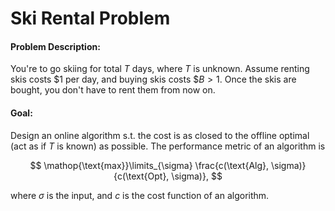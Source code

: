 # Ski Rental Problem

#### Problem Description:

You're to go skiing for total $T$ days, where $T$ is unknown. Assume renting skis costs \$$1$ per day, and buying skis costs \$$B > 1$. Once the skis are bought, you don't have to rent them from now on.

#### Goal:

Design an online algorithm s.t. the cost is as closed to the offline optimal (act as if $T$ is known) as possible. The performance metric of an algorithm is 

$$
\mathop{\text{max}}\limits_{\sigma} \frac{c(\text{Alg}, \sigma)}{c(\text{Opt}, \sigma)},
$$

where $\sigma$ is the input, and $c$ is the cost function of an algorithm.